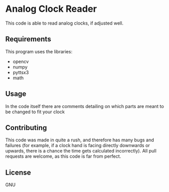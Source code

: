 
# Analog Clock Reader

This code is able to read analog clocks, if adjusted well.

## Requirements
This program uses the libraries:
* opencv
* numpy
* pyttsx3
* math

## Usage
In the code itself there are comments detailing on which parts are meant to be changed to fit your clock

## Contributing
This code was made in quite a rush, and therefore has many bugs and failures (for example, if  a clock hand is facing directly downwards or upwards, there is a chance the time gets calculated incorrectly).
All pull requests are welcome, as this code is far from perfect.

## License
GNU
